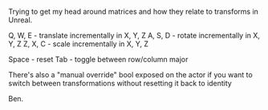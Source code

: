 Trying to get my head around matrices and how they relate to transforms in Unreal.

Q, W, E - translate incrementally in X, Y, Z
A, S, D - rotate incrementally in X, Y, Z
Z, X, C - scale incrementally in X, Y, Z

Space - reset
Tab - toggle between row/column major

There's also a "manual override" bool exposed on the actor if you want to
switch between transformations without resetting it back to identity

Ben.
